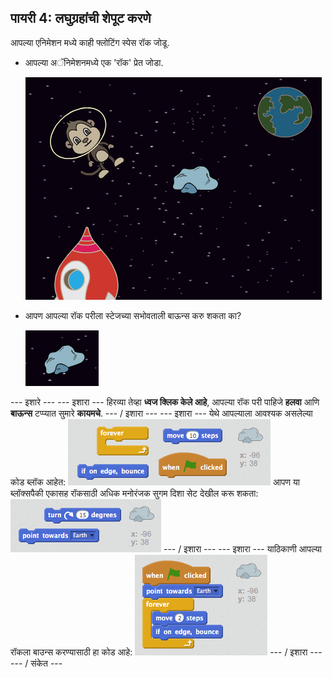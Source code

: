 ## पायरी 4: लघुग्रहांची शेपूट करणे

आपल्या एनिमेशन मध्ये काही फ्लोटिंग स्पेस रॉक जोडू.

+ आपल्या अॅनिमेशनमध्ये एक 'रॉक' प्रेत जोडा.
    
    ![एक रॉक प्रेत जोडणे](images/space-rock-sprite.png)

+ आपण आपल्या रॉक परीला स्टेजच्या सभोवताली बाऊन्स करु शकता का?
    
    ![शेथिंग रॉकची चाचणी करणे](images/space-bounce-test.png)

\--- इशारे \--- \--- इशारा \--- हिरव्या तेव्हा **ध्वज क्लिक केले आहे**, आपल्या रॉक परी पाहिजे **हलवा** आणि **बाऊन्स** टप्प्यात सुमारे **कायमचे**. \--- / इशारा \--- \--- इशारा \--- येथे आपल्याला आवश्यक असलेल्या कोड ब्लॉक आहेत: ![Blocks for a bouncing rock](images/space-bounce-blocks.png) आपण या ब्लॉक्सपैकी एकासह रॉकसाठी अधिक मनोरंजक सुगम दिशा सेट देखील करू शकता: ![Setting the rock's initial position](images/space-initial-position.png) \--- / इशारा \--- \--- इशारा \--- याठिकाणी आपल्या रॉकला बाउन्स करण्यासाठी हा कोड आहे: ![Code for a bouncing rock](images/space-bounce-code.png) \--- / इशारा \--- \--- / संकेत \---